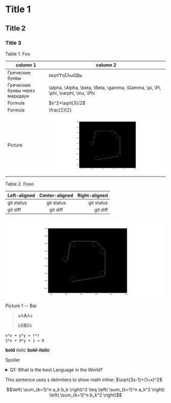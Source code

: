 # Title 1
## Title 2
### Title 3

Table 1. Foo

| column 1 | column 2 |
| --- | --- |
| Греческие буквы | αερτϒηξλωΩβμ |
| Греческие буквы через маркдаун | \alpha, \Alpha, \beta, \Beta, \gamma, \Gamma, \pi, \Pi, \phi, \varphi, \mu, \Phi |
| Formula | $x^2*\sqrt{3}/2$ |
| Formula | \frac{1}{2} |
| Picture | ![alt text](images/fig_01.png "Image title") |

Table 2. Fooo

| Left-aligned | Center-aligned | Right-aligned |
| :---         |     :---:      |          ---: |
| git status   | git status     | git status    |
| git diff     | git diff       | git diff      |

![alt text](images/fig_01.png "Image title")
Picture 1 -- Bar

> aA**A**Aa
> 
> bB**B**Bb

```
x*x + y*y = r*r
2*x + 4*y + 1 = 0
```

**bold** *italic* ***bold-italic***

Spoiler

<details> 
  <summary>Q1: What is the best Language in the World? </summary>
   A1: JavaScript 
</details>

This sentence uses `$` delimiters to show math inline:  $\sqrt{3x-1}+(1+x)^2$

$$\left( \sum_{k=1}^n a_k b_k \right)^2 \leq \left( \sum_{k=1}^n a_k^2 \right) \left( \sum_{k=1}^n b_k^2 \right)$$

